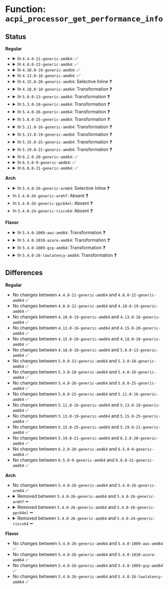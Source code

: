 # Function: <code>acpi_processor_get_performance_info</code>

## Status
<b>Regular</b>
<ul>
<li>
<details>
<summary>In <code>4.4.0-21-generic-amd64</code>: ✅</summary>

```c
int acpi_processor_get_performance_info(struct acpi_processor * pr)
```

```json
{
  "name": "acpi_processor_get_performance_info",
  "collision_type": "Unique Global",
  "inline_type": "No",
  "funcs": [
    {
      "addr": 18446744071583755977,
      "name": "acpi_processor_get_performance_info",
      "external": true,
      "loc": "drivers/acpi/processor_perflib.c:426",
      "file": "drivers/acpi/processor_perflib.c",
      "inline": "seen, unknown",
      "caller_inline": [],
      "caller_func": [
        "drivers/acpi/processor_perflib.c:acpi_processor_register_performance"
      ]
    }
  ],
  "symbols": [
    {
      "addr": 18446744071583755977,
      "name": "acpi_processor_get_performance_info",
      "section": ".text",
      "bind": "STB_GLOBAL",
      "size": 462
    }
  ]
}
```
</details>
</li>
<li>
<details>
<summary>In <code>4.8.0-22-generic-amd64</code>: ✅</summary>

```c
int acpi_processor_get_performance_info(struct acpi_processor * pr)
```

```json
{
  "name": "acpi_processor_get_performance_info",
  "collision_type": "Unique Global",
  "inline_type": "No",
  "funcs": [
    {
      "addr": 18446744071584081293,
      "name": "acpi_processor_get_performance_info",
      "external": true,
      "loc": "drivers/acpi/processor_perflib.c:426",
      "file": "drivers/acpi/processor_perflib.c",
      "inline": "seen, unknown",
      "caller_inline": [],
      "caller_func": [
        "drivers/acpi/processor_perflib.c:acpi_processor_register_performance"
      ]
    }
  ],
  "symbols": [
    {
      "addr": 18446744071584081293,
      "name": "acpi_processor_get_performance_info",
      "section": ".text",
      "bind": "STB_GLOBAL",
      "size": 1098
    }
  ]
}
```
</details>
</li>
<li>
<details>
<summary>In <code>4.10.0-19-generic-amd64</code>: ✅</summary>

```c
int acpi_processor_get_performance_info(struct acpi_processor * pr)
```

```json
{
  "name": "acpi_processor_get_performance_info",
  "collision_type": "Unique Global",
  "inline_type": "No",
  "funcs": [
    {
      "addr": 18446744071584223873,
      "name": "acpi_processor_get_performance_info",
      "external": true,
      "loc": "drivers/acpi/processor_perflib.c:424",
      "file": "drivers/acpi/processor_perflib.c",
      "inline": "seen, unknown",
      "caller_inline": [],
      "caller_func": [
        "drivers/acpi/processor_perflib.c:acpi_processor_register_performance"
      ]
    }
  ],
  "symbols": [
    {
      "addr": 18446744071584223873,
      "name": "acpi_processor_get_performance_info",
      "section": ".text",
      "bind": "STB_GLOBAL",
      "size": 1098
    }
  ]
}
```
</details>
</li>
<li>
<details>
<summary>In <code>4.13.0-16-generic-amd64</code>: ✅</summary>

```c
int acpi_processor_get_performance_info(struct acpi_processor * pr)
```

```json
{
  "name": "acpi_processor_get_performance_info",
  "collision_type": "Unique Global",
  "inline_type": "No",
  "funcs": [
    {
      "addr": 18446744071584295952,
      "name": "acpi_processor_get_performance_info",
      "external": true,
      "loc": "drivers/acpi/processor_perflib.c:422",
      "file": "drivers/acpi/processor_perflib.c",
      "inline": "seen, unknown",
      "caller_inline": [],
      "caller_func": [
        "drivers/acpi/processor_perflib.c:acpi_processor_register_performance"
      ]
    }
  ],
  "symbols": [
    {
      "addr": 18446744071584295952,
      "name": "acpi_processor_get_performance_info",
      "section": ".text",
      "bind": "STB_GLOBAL",
      "size": 1405
    }
  ]
}
```
</details>
</li>
<li>
<details>
<summary>In <code>4.15.0-20-generic-amd64</code>: Selective Inline ❓</summary>

```c
int acpi_processor_get_performance_info(struct acpi_processor * pr)
```

```json
{
  "name": "acpi_processor_get_performance_info",
  "collision_type": "Unique Global",
  "inline_type": "Selective",
  "funcs": [
    {
      "addr": 18446744071584694720,
      "name": "acpi_processor_get_performance_info",
      "external": true,
      "loc": "drivers/acpi/processor_perflib.c:422",
      "file": "drivers/acpi/processor_perflib.c",
      "inline": "not declared, inlined",
      "caller_inline": [],
      "caller_func": [
        "drivers/acpi/processor_perflib.c:acpi_processor_register_performance"
      ]
    }
  ],
  "symbols": [
    {
      "addr": 18446744071584694720,
      "name": "acpi_processor_get_performance_info",
      "section": ".text",
      "bind": "STB_GLOBAL",
      "size": 1763
    }
  ]
}
```
</details>
</li>
<li>
<details>
<summary>In <code>4.18.0-10-generic-amd64</code>: Transformation ❓</summary>

```c
int acpi_processor_get_performance_info(struct acpi_processor * pr)
```

```json
{
  "name": "acpi_processor_get_performance_info",
  "collision_type": "Unique Global",
  "inline_type": "No",
  "funcs": [
    {
      "addr": 0,
      "name": "acpi_processor_get_performance_info",
      "external": true,
      "loc": "drivers/acpi/processor_perflib.c:423",
      "file": "drivers/acpi/processor_perflib.c",
      "inline": "seen, unknown",
      "caller_inline": [],
      "caller_func": [
        "drivers/acpi/processor_perflib.c:acpi_processor_register_performance",
        "drivers/xen/xen-acpi-processor.c:xen_acpi_processor_init"
      ]
    }
  ],
  "symbols": [
    {
      "addr": 18446744071584925138,
      "name": "acpi_processor_get_performance_info.cold.10",
      "section": ".text",
      "bind": "STB_LOCAL",
      "size": 113
    },
    {
      "addr": 18446744071584922448,
      "name": "acpi_processor_get_performance_info",
      "section": ".text",
      "bind": "STB_GLOBAL",
      "size": 558
    }
  ]
}
```
</details>
</li>
<li>
<details>
<summary>In <code>5.0.0-13-generic-amd64</code>: Transformation ❓</summary>

```c
int acpi_processor_get_performance_info(struct acpi_processor * pr)
```

```json
{
  "name": "acpi_processor_get_performance_info",
  "collision_type": "Unique Global",
  "inline_type": "No",
  "funcs": [
    {
      "addr": 0,
      "name": "acpi_processor_get_performance_info",
      "external": true,
      "loc": "drivers/acpi/processor_perflib.c:423",
      "file": "drivers/acpi/processor_perflib.c",
      "inline": "seen, unknown",
      "caller_inline": [],
      "caller_func": [
        "drivers/acpi/processor_perflib.c:acpi_processor_register_performance",
        "drivers/xen/xen-acpi-processor.c:xen_acpi_processor_init"
      ]
    }
  ],
  "symbols": [
    {
      "addr": 18446744071585029042,
      "name": "acpi_processor_get_performance_info.cold.11",
      "section": ".text",
      "bind": "STB_LOCAL",
      "size": 113
    },
    {
      "addr": 18446744071585026352,
      "name": "acpi_processor_get_performance_info",
      "section": ".text",
      "bind": "STB_GLOBAL",
      "size": 558
    }
  ]
}
```
</details>
</li>
<li>
<details>
<summary>In <code>5.3.0-18-generic-amd64</code>: Transformation ❓</summary>

```c
int acpi_processor_get_performance_info(struct acpi_processor * pr)
```

```json
{
  "name": "acpi_processor_get_performance_info",
  "collision_type": "Unique Global",
  "inline_type": "No",
  "funcs": [
    {
      "addr": 0,
      "name": "acpi_processor_get_performance_info",
      "external": true,
      "loc": "drivers/acpi/processor_perflib.c:410",
      "file": "drivers/acpi/processor_perflib.c",
      "inline": "seen, unknown",
      "caller_inline": [],
      "caller_func": [
        "drivers/acpi/processor_perflib.c:acpi_processor_register_performance",
        "drivers/xen/xen-acpi-processor.c:xen_acpi_processor_init"
      ]
    }
  ],
  "symbols": [
    {
      "addr": 18446744071585232810,
      "name": "acpi_processor_get_performance_info.cold",
      "section": ".text",
      "bind": "STB_LOCAL",
      "size": 113
    },
    {
      "addr": 18446744071585230112,
      "name": "acpi_processor_get_performance_info",
      "section": ".text",
      "bind": "STB_GLOBAL",
      "size": 564
    }
  ]
}
```
</details>
</li>
<li>
<details>
<summary>In <code>5.4.0-26-generic-amd64</code>: Transformation ❓</summary>

```c
int acpi_processor_get_performance_info(struct acpi_processor * pr)
```

```json
{
  "name": "acpi_processor_get_performance_info",
  "collision_type": "Unique Global",
  "inline_type": "No",
  "funcs": [
    {
      "addr": 0,
      "name": "acpi_processor_get_performance_info",
      "external": true,
      "loc": "drivers/acpi/processor_perflib.c:396",
      "file": "drivers/acpi/processor_perflib.c",
      "inline": "seen, unknown",
      "caller_inline": [],
      "caller_func": [
        "drivers/acpi/processor_perflib.c:acpi_processor_register_performance",
        "drivers/xen/xen-acpi-processor.c:xen_acpi_processor_init"
      ]
    }
  ],
  "symbols": [
    {
      "addr": 18446744071585369538,
      "name": "acpi_processor_get_performance_info.cold",
      "section": ".text",
      "bind": "STB_LOCAL",
      "size": 113
    },
    {
      "addr": 18446744071585366656,
      "name": "acpi_processor_get_performance_info",
      "section": ".text",
      "bind": "STB_GLOBAL",
      "size": 564
    }
  ]
}
```
</details>
</li>
<li>
<details>
<summary>In <code>5.8.0-25-generic-amd64</code>: Transformation ❓</summary>

```c
int acpi_processor_get_performance_info(struct acpi_processor * pr)
```

```json
{
  "name": "acpi_processor_get_performance_info",
  "collision_type": "Unique Global",
  "inline_type": "No",
  "funcs": [
    {
      "addr": 0,
      "name": "acpi_processor_get_performance_info",
      "external": true,
      "loc": "drivers/acpi/processor_perflib.c:396",
      "file": "drivers/acpi/processor_perflib.c",
      "inline": "seen, unknown",
      "caller_inline": [],
      "caller_func": [
        "drivers/acpi/processor_perflib.c:acpi_processor_register_performance",
        "drivers/xen/xen-acpi-processor.c:xen_acpi_processor_init"
      ]
    }
  ],
  "symbols": [
    {
      "addr": 18446744071586077591,
      "name": "acpi_processor_get_performance_info.cold",
      "section": ".text",
      "bind": "STB_LOCAL",
      "size": 17
    },
    {
      "addr": 18446744071586074912,
      "name": "acpi_processor_get_performance_info",
      "section": ".text",
      "bind": "STB_GLOBAL",
      "size": 249
    }
  ]
}
```
</details>
</li>
<li>
<details>
<summary>In <code>5.11.0-16-generic-amd64</code>: Transformation ❓</summary>

```c
int acpi_processor_get_performance_info(struct acpi_processor * pr)
```

```json
{
  "name": "acpi_processor_get_performance_info",
  "collision_type": "Unique Global",
  "inline_type": "No",
  "funcs": [
    {
      "addr": 0,
      "name": "acpi_processor_get_performance_info",
      "external": true,
      "loc": "drivers/acpi/processor_perflib.c:395",
      "file": "drivers/acpi/processor_perflib.c",
      "inline": "seen, unknown",
      "caller_inline": [],
      "caller_func": [
        "drivers/acpi/processor_perflib.c:acpi_processor_register_performance",
        "drivers/xen/xen-acpi-processor.c:xen_acpi_processor_init"
      ]
    }
  ],
  "symbols": [
    {
      "addr": 18446744071591439864,
      "name": "acpi_processor_get_performance_info.cold",
      "section": ".text",
      "bind": "STB_LOCAL",
      "size": 17
    },
    {
      "addr": 18446744071586196368,
      "name": "acpi_processor_get_performance_info",
      "section": ".text",
      "bind": "STB_GLOBAL",
      "size": 249
    }
  ]
}
```
</details>
</li>
<li>
<details>
<summary>In <code>5.13.0-19-generic-amd64</code>: Transformation ❓</summary>

```c
int acpi_processor_get_performance_info(struct acpi_processor * pr)
```

```json
{
  "name": "acpi_processor_get_performance_info",
  "collision_type": "Unique Global",
  "inline_type": "No",
  "funcs": [
    {
      "addr": 0,
      "name": "acpi_processor_get_performance_info",
      "external": true,
      "loc": "drivers/acpi/processor_perflib.c:394",
      "file": "drivers/acpi/processor_perflib.c",
      "inline": "seen, unknown",
      "caller_inline": [],
      "caller_func": [
        "drivers/acpi/processor_perflib.c:acpi_processor_register_performance",
        "drivers/xen/xen-acpi-processor.c:xen_acpi_processor_init"
      ]
    }
  ],
  "symbols": [
    {
      "addr": 18446744071591381058,
      "name": "acpi_processor_get_performance_info.cold",
      "section": ".text",
      "bind": "STB_LOCAL",
      "size": 17
    },
    {
      "addr": 18446744071586071536,
      "name": "acpi_processor_get_performance_info",
      "section": ".text",
      "bind": "STB_GLOBAL",
      "size": 222
    }
  ]
}
```
</details>
</li>
<li>
<details>
<summary>In <code>5.15.0-25-generic-amd64</code>: Transformation ❓</summary>

```c
int acpi_processor_get_performance_info(struct acpi_processor * pr)
```

```json
{
  "name": "acpi_processor_get_performance_info",
  "collision_type": "Unique Global",
  "inline_type": "No",
  "funcs": [
    {
      "addr": 0,
      "name": "acpi_processor_get_performance_info",
      "external": true,
      "loc": "drivers/acpi/processor_perflib.c:392",
      "file": "drivers/acpi/processor_perflib.c",
      "inline": "seen, unknown",
      "caller_inline": [],
      "caller_func": [
        "drivers/acpi/processor_perflib.c:acpi_processor_register_performance",
        "drivers/xen/xen-acpi-processor.c:xen_acpi_processor_init"
      ]
    }
  ],
  "symbols": [
    {
      "addr": 18446744071592417631,
      "name": "acpi_processor_get_performance_info.cold",
      "section": ".text",
      "bind": "STB_LOCAL",
      "size": 17
    },
    {
      "addr": 18446744071586566288,
      "name": "acpi_processor_get_performance_info",
      "section": ".text",
      "bind": "STB_GLOBAL",
      "size": 219
    }
  ]
}
```
</details>
</li>
<li>
<details>
<summary>In <code>5.19.0-21-generic-amd64</code>: Transformation ❓</summary>

```c
int acpi_processor_get_performance_info(struct acpi_processor * pr)
```

```json
{
  "name": "acpi_processor_get_performance_info",
  "collision_type": "Unique Global",
  "inline_type": "No",
  "funcs": [
    {
      "addr": 0,
      "name": "acpi_processor_get_performance_info",
      "external": true,
      "loc": "drivers/acpi/processor_perflib.c:392",
      "file": "drivers/acpi/processor_perflib.c",
      "inline": "seen, unknown",
      "caller_inline": [],
      "caller_func": [
        "drivers/acpi/processor_perflib.c:acpi_processor_register_performance",
        "drivers/xen/xen-acpi-processor.c:xen_acpi_processor_init"
      ]
    }
  ],
  "symbols": [
    {
      "addr": 18446744071594285268,
      "name": "acpi_processor_get_performance_info.cold",
      "section": ".text",
      "bind": "STB_LOCAL",
      "size": 17
    },
    {
      "addr": 18446744071587826784,
      "name": "acpi_processor_get_performance_info",
      "section": ".text",
      "bind": "STB_GLOBAL",
      "size": 228
    }
  ]
}
```
</details>
</li>
<li>
<details>
<summary>In <code>6.2.0-20-generic-amd64</code>: ✅</summary>

```c
int acpi_processor_get_performance_info(struct acpi_processor * pr)
```

```json
{
  "name": "acpi_processor_get_performance_info",
  "collision_type": "Unique Global",
  "inline_type": "No",
  "funcs": [
    {
      "addr": 18446744071589166384,
      "name": "acpi_processor_get_performance_info",
      "external": true,
      "loc": "drivers/acpi/processor_perflib.c:389",
      "file": "drivers/acpi/processor_perflib.c",
      "inline": "seen, unknown",
      "caller_inline": [],
      "caller_func": [
        "drivers/acpi/processor_perflib.c:acpi_processor_register_performance",
        "drivers/xen/xen-acpi-processor.c:xen_acpi_processor_init"
      ]
    }
  ],
  "symbols": [
    {
      "addr": 18446744071589166384,
      "name": "acpi_processor_get_performance_info",
      "section": ".text",
      "bind": "STB_GLOBAL",
      "size": 258
    }
  ]
}
```
</details>
</li>
<li>
<details>
<summary>In <code>6.5.0-9-generic-amd64</code>: ✅</summary>

```c
int acpi_processor_get_performance_info(struct acpi_processor * pr)
```

```json
{
  "name": "acpi_processor_get_performance_info",
  "collision_type": "Unique Global",
  "inline_type": "No",
  "funcs": [
    {
      "addr": 18446744071589459760,
      "name": "acpi_processor_get_performance_info",
      "external": true,
      "loc": "drivers/acpi/processor_perflib.c:411",
      "file": "drivers/acpi/processor_perflib.c",
      "inline": "seen, unknown",
      "caller_inline": [],
      "caller_func": [
        "drivers/acpi/processor_perflib.c:acpi_processor_register_performance",
        "drivers/xen/xen-acpi-processor.c:xen_acpi_processor_init"
      ]
    }
  ],
  "symbols": [
    {
      "addr": 18446744071589459760,
      "name": "acpi_processor_get_performance_info",
      "section": ".text",
      "bind": "STB_GLOBAL",
      "size": 258
    }
  ]
}
```
</details>
</li>
<li>
<details>
<summary>In <code>6.8.0-31-generic-amd64</code>: ✅</summary>

```c
int acpi_processor_get_performance_info(struct acpi_processor * pr)
```

```json
{
  "name": "acpi_processor_get_performance_info",
  "collision_type": "Unique Global",
  "inline_type": "No",
  "funcs": [
    {
      "addr": 18446744071589767760,
      "name": "acpi_processor_get_performance_info",
      "external": true,
      "loc": "drivers/acpi/processor_perflib.c:411",
      "file": "drivers/acpi/processor_perflib.c",
      "inline": "seen, unknown",
      "caller_inline": [],
      "caller_func": [
        "drivers/acpi/processor_perflib.c:acpi_processor_register_performance",
        "drivers/xen/xen-acpi-processor.c:xen_acpi_processor_init"
      ]
    }
  ],
  "symbols": [
    {
      "addr": 18446744071589767760,
      "name": "acpi_processor_get_performance_info",
      "section": ".text",
      "bind": "STB_GLOBAL",
      "size": 258
    }
  ]
}
```
</details>
</li>
</ul>
<b>Arch</b>
<ul>
<li>
<details>
<summary>In <code>5.4.0-26-generic-arm64</code>: Selective Inline ❓</summary>

```c
int acpi_processor_get_performance_info(struct acpi_processor * pr)
```

```json
{
  "name": "acpi_processor_get_performance_info",
  "collision_type": "Unique Global",
  "inline_type": "Selective",
  "funcs": [
    {
      "addr": 18446603336497640640,
      "name": "acpi_processor_get_performance_info",
      "external": true,
      "loc": "drivers/acpi/processor_perflib.c:396",
      "file": "drivers/acpi/processor_perflib.c",
      "inline": "not declared, inlined",
      "caller_inline": [],
      "caller_func": [
        "drivers/acpi/processor_perflib.c:acpi_processor_register_performance"
      ]
    }
  ],
  "symbols": [
    {
      "addr": 18446603336497640640,
      "name": "acpi_processor_get_performance_info",
      "section": ".text",
      "bind": "STB_GLOBAL",
      "size": 1096
    }
  ]
}
```
</details>
</li>
<li>
In <code>5.4.0-26-generic-armhf</code>: Absent ❓
</li>
<li>
In <code>5.4.0-26-generic-ppc64el</code>: Absent ❓
</li>
<li>
In <code>5.4.0-24-generic-riscv64</code>: Absent ❓
</li>
</ul>
<b>Flavor</b>
<ul>
<li>
<details>
<summary>In <code>5.4.0-1009-aws-amd64</code>: Transformation ❓</summary>

```c
int acpi_processor_get_performance_info(struct acpi_processor * pr)
```

```json
{
  "name": "acpi_processor_get_performance_info",
  "collision_type": "Unique Global",
  "inline_type": "No",
  "funcs": [
    {
      "addr": 0,
      "name": "acpi_processor_get_performance_info",
      "external": true,
      "loc": "drivers/acpi/processor_perflib.c:396",
      "file": "drivers/acpi/processor_perflib.c",
      "inline": "seen, unknown",
      "caller_inline": [],
      "caller_func": [
        "drivers/acpi/processor_perflib.c:acpi_processor_register_performance",
        "drivers/xen/xen-acpi-processor.c:xen_acpi_processor_init"
      ]
    }
  ],
  "symbols": [
    {
      "addr": 18446744071585168871,
      "name": "acpi_processor_get_performance_info.cold",
      "section": ".text",
      "bind": "STB_LOCAL",
      "size": 113
    },
    {
      "addr": 18446744071585166208,
      "name": "acpi_processor_get_performance_info",
      "section": ".text",
      "bind": "STB_GLOBAL",
      "size": 490
    }
  ]
}
```
</details>
</li>
<li>
<details>
<summary>In <code>5.4.0-1010-azure-amd64</code>: Transformation ❓</summary>

```c
int acpi_processor_get_performance_info(struct acpi_processor * pr)
```

```json
{
  "name": "acpi_processor_get_performance_info",
  "collision_type": "Unique Global",
  "inline_type": "No",
  "funcs": [
    {
      "addr": 0,
      "name": "acpi_processor_get_performance_info",
      "external": true,
      "loc": "drivers/acpi/processor_perflib.c:396",
      "file": "drivers/acpi/processor_perflib.c",
      "inline": "seen, unknown",
      "caller_inline": [],
      "caller_func": [
        "drivers/acpi/processor_perflib.c:acpi_processor_register_performance"
      ]
    }
  ],
  "symbols": [
    {
      "addr": 18446744071585083116,
      "name": "acpi_processor_get_performance_info.cold",
      "section": ".text",
      "bind": "STB_LOCAL",
      "size": 113
    },
    {
      "addr": 18446744071585080448,
      "name": "acpi_processor_get_performance_info",
      "section": ".text",
      "bind": "STB_GLOBAL",
      "size": 490
    }
  ]
}
```
</details>
</li>
<li>
<details>
<summary>In <code>5.4.0-1009-gcp-amd64</code>: Transformation ❓</summary>

```c
int acpi_processor_get_performance_info(struct acpi_processor * pr)
```

```json
{
  "name": "acpi_processor_get_performance_info",
  "collision_type": "Unique Global",
  "inline_type": "No",
  "funcs": [
    {
      "addr": 0,
      "name": "acpi_processor_get_performance_info",
      "external": true,
      "loc": "drivers/acpi/processor_perflib.c:396",
      "file": "drivers/acpi/processor_perflib.c",
      "inline": "seen, unknown",
      "caller_inline": [],
      "caller_func": [
        "drivers/acpi/processor_perflib.c:acpi_processor_register_performance",
        "drivers/xen/xen-acpi-processor.c:xen_acpi_processor_init"
      ]
    }
  ],
  "symbols": [
    {
      "addr": 18446744071585321122,
      "name": "acpi_processor_get_performance_info.cold",
      "section": ".text",
      "bind": "STB_LOCAL",
      "size": 113
    },
    {
      "addr": 18446744071585318240,
      "name": "acpi_processor_get_performance_info",
      "section": ".text",
      "bind": "STB_GLOBAL",
      "size": 564
    }
  ]
}
```
</details>
</li>
<li>
<details>
<summary>In <code>5.4.0-26-lowlatency-amd64</code>: Transformation ❓</summary>

```c
int acpi_processor_get_performance_info(struct acpi_processor * pr)
```

```json
{
  "name": "acpi_processor_get_performance_info",
  "collision_type": "Unique Global",
  "inline_type": "No",
  "funcs": [
    {
      "addr": 0,
      "name": "acpi_processor_get_performance_info",
      "external": true,
      "loc": "drivers/acpi/processor_perflib.c:396",
      "file": "drivers/acpi/processor_perflib.c",
      "inline": "seen, unknown",
      "caller_inline": [],
      "caller_func": [
        "drivers/acpi/processor_perflib.c:acpi_processor_register_performance",
        "drivers/xen/xen-acpi-processor.c:xen_acpi_processor_init"
      ]
    }
  ],
  "symbols": [
    {
      "addr": 18446744071585427266,
      "name": "acpi_processor_get_performance_info.cold",
      "section": ".text",
      "bind": "STB_LOCAL",
      "size": 113
    },
    {
      "addr": 18446744071585424384,
      "name": "acpi_processor_get_performance_info",
      "section": ".text",
      "bind": "STB_GLOBAL",
      "size": 564
    }
  ]
}
```
</details>
</li>
</ul>

## Differences
<b>Regular</b>
<ul>
<li>
No changes between <code>4.4.0-21-generic-amd64</code> and <code>4.8.0-22-generic-amd64</code> ✅
</li>
<li>
No changes between <code>4.8.0-22-generic-amd64</code> and <code>4.10.0-19-generic-amd64</code> ✅
</li>
<li>
No changes between <code>4.10.0-19-generic-amd64</code> and <code>4.13.0-16-generic-amd64</code> ✅
</li>
<li>
No changes between <code>4.13.0-16-generic-amd64</code> and <code>4.15.0-20-generic-amd64</code> ✅
</li>
<li>
No changes between <code>4.15.0-20-generic-amd64</code> and <code>4.18.0-10-generic-amd64</code> ✅
</li>
<li>
No changes between <code>4.18.0-10-generic-amd64</code> and <code>5.0.0-13-generic-amd64</code> ✅
</li>
<li>
No changes between <code>5.0.0-13-generic-amd64</code> and <code>5.3.0-18-generic-amd64</code> ✅
</li>
<li>
No changes between <code>5.3.0-18-generic-amd64</code> and <code>5.4.0-26-generic-amd64</code> ✅
</li>
<li>
No changes between <code>5.4.0-26-generic-amd64</code> and <code>5.8.0-25-generic-amd64</code> ✅
</li>
<li>
No changes between <code>5.8.0-25-generic-amd64</code> and <code>5.11.0-16-generic-amd64</code> ✅
</li>
<li>
No changes between <code>5.11.0-16-generic-amd64</code> and <code>5.13.0-19-generic-amd64</code> ✅
</li>
<li>
No changes between <code>5.13.0-19-generic-amd64</code> and <code>5.15.0-25-generic-amd64</code> ✅
</li>
<li>
No changes between <code>5.15.0-25-generic-amd64</code> and <code>5.19.0-21-generic-amd64</code> ✅
</li>
<li>
No changes between <code>5.19.0-21-generic-amd64</code> and <code>6.2.0-20-generic-amd64</code> ✅
</li>
<li>
No changes between <code>6.2.0-20-generic-amd64</code> and <code>6.5.0-9-generic-amd64</code> ✅
</li>
<li>
No changes between <code>6.5.0-9-generic-amd64</code> and <code>6.8.0-31-generic-amd64</code> ✅
</li>
</ul>
<b>Arch</b>
<ul>
<li>
No changes between <code>5.4.0-26-generic-amd64</code> and <code>5.4.0-26-generic-arm64</code> ✅
</li>
<li>
<details>
<summary>Removed between <code>5.4.0-26-generic-amd64</code> and <code>5.4.0-26-generic-armhf</code> ➖</summary>

```c
int acpi_processor_get_performance_info(struct acpi_processor * pr)
```
</details>
</li>
<li>
<details>
<summary>Removed between <code>5.4.0-26-generic-amd64</code> and <code>5.4.0-26-generic-ppc64el</code> ➖</summary>

```c
int acpi_processor_get_performance_info(struct acpi_processor * pr)
```
</details>
</li>
<li>
<details>
<summary>Removed between <code>5.4.0-26-generic-amd64</code> and <code>5.4.0-24-generic-riscv64</code> ➖</summary>

```c
int acpi_processor_get_performance_info(struct acpi_processor * pr)
```
</details>
</li>
</ul>
<b>Flavor</b>
<ul>
<li>
No changes between <code>5.4.0-26-generic-amd64</code> and <code>5.4.0-1009-aws-amd64</code> ✅
</li>
<li>
No changes between <code>5.4.0-26-generic-amd64</code> and <code>5.4.0-1010-azure-amd64</code> ✅
</li>
<li>
No changes between <code>5.4.0-26-generic-amd64</code> and <code>5.4.0-1009-gcp-amd64</code> ✅
</li>
<li>
No changes between <code>5.4.0-26-generic-amd64</code> and <code>5.4.0-26-lowlatency-amd64</code> ✅
</li>
</ul>
